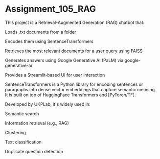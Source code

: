 # Assignment_105_RAG
This project is a Retrieval-Augmented Generation (RAG) chatbot that:

Loads .txt documents from a folder

Encodes them using SentenceTransformers

Retrieves the most relevant documents for a user query using FAISS

Generates answers using Google Generative AI (PaLM) via google-generative-ai

Provides a Streamlit-based UI for user interaction

SentenceTransformers is a Python library for encoding sentences or paragraphs into dense vector embeddings that capture semantic meaning. It is built on top of HuggingFace Transformers and [PyTorch/TF].

Developed by UKPLab, it's widely used in:

Semantic search

Information retrieval (e.g., RAG)

Clustering

Text classification

Duplicate question detection


